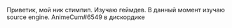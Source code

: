 Приветик, мой ник стимпип. Изучаю геймдев. В данный момент изучаю source engine. AnimeCum#6549 в дискордике
